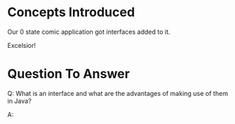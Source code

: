 # Concepts Introduced

Our 0 state comic application got interfaces added to it.

Excelsior!

# Question To Answer

Q: What is an interface and what are the advantages of making use of them in Java?

A: 